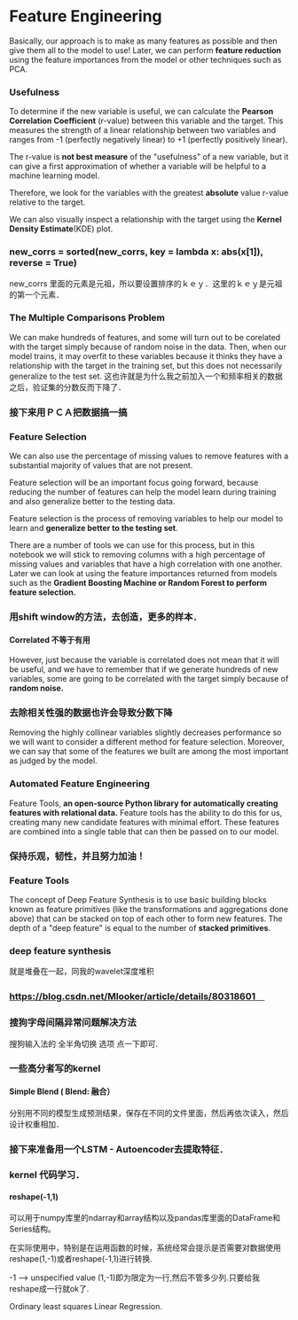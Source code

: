 # Feature Engineering
Basically, our approach is to make as many features as possible and then give them all to the model to use! 
Later, we can perform **feature reduction** using the feature importances from the model or other techniques such as PCA.

### Usefulness 
To determine if the new variable is useful, we can calculate the **Pearson Correlation Coefficient** (r-value) between this variable and the target.
This measures the strength of a linear relationship between two variables and ranges from -1 (perfectly negatively linear) to +1 (perfectly positively linear). 

The r-value is **not best measure** of the "usefulness" of a new variable, but it can give a first approximation of whether a variable will be helpful to a machine learning model. 

Therefore, we look for the variables with the greatest **absolute** value r-value relative to the target.

We can also visually inspect a relationship with the target using the **Kernel Density Estimate**(KDE) plot.

### new_corrs = sorted(new_corrs, key = lambda x: abs(x[1]), reverse = True)
new_corrs 里面的元素是元祖，所以要设置排序的ｋｅｙ．这里的ｋｅｙ是元祖的第一个元素．

### The Multiple Comparisons Problem
 We can make hundreds of features, and some will turn out to be corelated with the target simply because of random noise in the data. Then, when our model trains, it may overfit to these variables because it thinks they have a relationship with the target in the training set, but this does not necessarily generalize to the test set. 
 这也许就是为什么我之前加入一个和频率相关的数据之后，验证集的分数反而下降了．
 
### 接下来用ＰＣＡ把数据搞一搞
 
### Feature Selection
We can also use the percentage of missing values to remove features with a substantial majority of values that are not present.

Feature selection will be an important focus going forward, because reducing the number of features can help the model learn during training and also generalize better to the testing data.

Feature selection is the process of removing variables to help our model to learn and **generalize better to the testing set**.

There are a number of tools we can use for this process, but in this notebook we will stick to removing columns with a high percentage of missing values and variables that have a high correlation with one another. Later we can look at using the feature importances returned from models such as the **Gradient Boosting Machine or Random Forest to perform feature selection.**

### 用shift window的方法，去创造，更多的样本．
#### Correlated 不等于有用
 However, just because the variable is correlated does not mean that it will be useful, and we have to remember that if we generate hundreds of new variables, some are going to be correlated with the target simply because of **random noise.**
 
 ### 去除相关性强的数据也许会导致分数下降
 Removing the highly collinear variables slightly decreases performance so we will want to consider a different method for feature selection. 
 Moreover, we can say that some of the features we built are among the most important as judged by the model.
### Automated Feature Engineering
Feature Tools,
**an open-source Python library for automatically creating features with relational data.**
Feature tools has the ability to do this for us, creating many new candidate features with minimal effort. These features are combined into a single table that can then be passed on to our model.

### 保持乐观，韧性，并且努力加油！

### Feature Tools
 The concept of Deep Feature Synthesis is to use basic building blocks known as feature primitives (like the transformations and aggregations done above) that can be stacked on top of each other to form new features. 
The depth of a "deep feature" is equal to the number of **stacked primitives**.

### deep feature synthesis
就是堆叠在一起，同我的wavelet深度堆积
### https://blog.csdn.net/Mlooker/article/details/80318601　

### 搜狗字母间隔异常问题解决方法
搜狗输入法的 全半角切换 选项 点一下即可.

### 一些高分者写的kernel
#### Simple Blend ( Blend: 融合）
分别用不同的模型生成预测结果，保存在不同的文件里面，然后再依次读入，然后设计权重相加．

### 接下来准备用一个LSTM - Autoencoder去提取特征．

### kernel 代码学习．

#### reshape(-1,1)
可以用于numpy库里的ndarray和array结构以及pandas库里面的DataFrame和Series结构。

在实际使用中，特别是在运用函数的时候，系统经常会提示是否需要对数据使用reshape(1,-1)或者reshape(-1,1)进行转换.

-1 --> unspecified value (1,-1)即为限定为一行,然后不管多少列.只要给我reshape成一行就ok了.

Ordinary least squares Linear Regression. 










